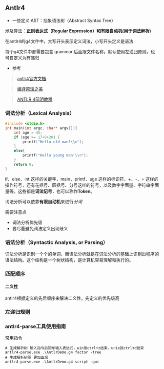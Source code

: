 ## Antlr4

- 一些定义
AST：抽象语法树（Abstract Syntax Tree）

涉及算法：**正则表达式（Regular Expression）**和**有限自动机(用于词法解析)**

在antlr4的g4文件中，大写开头表示定义词法，小写开头定义是语法

每个g4文件中都需要包含 grammar 后面跟文件名称，默认使用左递归原则，也可自定义为有递归

- 参考
>  [antlr4官方文档](https://github.com/antlr/antlr4/blob/4.6/doc/index.md)

>  [编译原理之美](https://time.geekbang.org/column/article/118132)

> [ANTLR 4简明教程](https://www.cntofu.com/book/115/basic-concept.md)

### 词法分析（Lexical Analysis）

```c
#include <stdio.h>
int main(int argc, char* argv[]){
    int age = 45;
    if (age >= 17+8+20) {
        printf("Hello old man!\\n");
    }
    else{
        printf("Hello young man!\\n");
    }
    return 0;
}
```
if、else、int 这样的关键字，main、printf、age 这样的标识符，+、-、= 这样的操作符号，还有花括号、圆括号、分号这样的符号，以及数字字面量、字符串字面量等。这些都是**词法记号**，也可以称作**Token**。

词法分析可以依靠**有限自动机**来进行*分词*

需要注意点
- 词法分析优先级
- 要尽量避免词法定义出现歧义

### 语法分析（Syntactic Analysis, or Parsing）

词法分析是识别一个个的单词，而语法分析就是在词法分析的基础上识别出程序的语法结构。这个结构是一个树状结构，是计算机容易理解和执行的。

### 匹配顺序

#### 二义性

antlr4根据定义的先后顺序来解决二义性，先定义的优先级高


### 左递归规则



### antlr4-parse工具使用指南

常用指令
```shell
# 生成解析树 输入指令后回车输入表达式，win按ctrl+z结束，unix按ctrl+d结束
antlr4-parse.exe .\AntlrDemo.g4 factor -tree
# 生成解析树图 更加直观
antlr4-parse.exe .\AntlrDemo.g4 script -gui
```